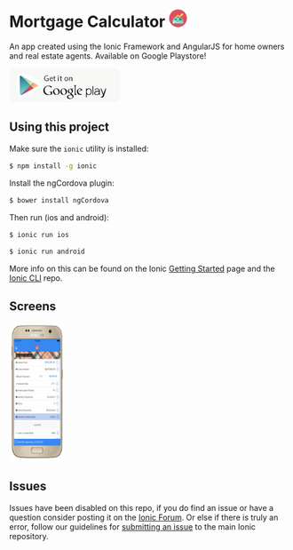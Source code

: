 Mortgage Calculator ![alt tag](https://github.com/gerardng/mortgageCalculator/blob/master/logo.png)
=====================

An app created using the Ionic Framework and AngularJS for home owners and real estate agents. Available on Google Playstore!

<a href="https://play.google.com/store/apps/details?id=com.gerardngjr.entotemortgagecalculator" target="_blank" rel="noopener"><img src="https://github.com/gerardng/mortgageCalculator/blob/master/google-store-btn.png"/></a>


## Using this project

Make sure the `ionic` utility is installed:

```bash
$ npm install -g ionic
```

Install the ngCordova plugin:

```bash
$ bower install ngCordova
```


Then run (ios and android): 

```bash
$ ionic run ios
```

```bash
$ ionic run android
```

More info on this can be found on the Ionic [Getting Started](http://ionicframework.com/getting-started) page and the [Ionic CLI](https://github.com/driftyco/ionic-cli) repo.

## Screens
<a href="https://play.google.com/store/apps/details?id=com.gerardngjr.entotemortgagecalculator" target="_blank" rel="noopener"><img src="https://github.com/gerardng/mortgageCalculator/blob/master/calculator1.png" width="100px" height="250px"/></a>

## Issues
Issues have been disabled on this repo, if you do find an issue or have a question consider posting it on the [Ionic Forum](http://forum.ionicframework.com/).  Or else if there is truly an error, follow our guidelines for [submitting an issue](http://ionicframework.com/submit-issue/) to the main Ionic repository.
